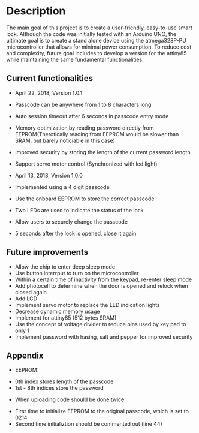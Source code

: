# Description
The main goal of this project is to create a user-friendly, easy-to-use smart lock. Although the code was initially tested with an Arduino UNO, the ultimate goal is to create a stand alone device using the atmega328P-PU microcontroller that allows for minimal power consumption. To reduce cost and complexity, future goal includes to develop a version for the attiny85 while maintaining the same fundamental functionalities.



## Current functionalities
* April 22, 2018, Version 1.0.1
 * Passcode can be anywhere from 1 to 8 characters long
 * Auto session timeout after 6 seconds in passcode entry mode
 * Memory optimization by reading password directly from EEPROM(Therotically reading from EEPROM would be slower than SRAM, but barely noticiable in this case)
 * Improved security by storing the length of the current password length
 * Support servo motor control (Synchronized with led light)
 
* April 13, 2018, Version 1.0.0
 * Implemented using a 4 digit passcode
 * Use the onboard EEPROM to store the correct passcode
 * Two LEDs are used to indicate the status of the lock
 * Allow users to securely change the passcode
 * 5 seconds after the lock is opened, close it again



## Future improvements
* Allow the chip to enter deep sleep mode
* Use button interrput to turn on the microcontroller
* Within a certain time of inactivity from the keypad, re-enter sleep mode
* Add photocell to determine when the door is opened and relock when closed again
* Add LCD
* Implement servo motor to replace the LED indication lights
* Decrease dynamic memory usage
* Implement for attiny85 (512 bytes SRAM)
* Use the concept of voltage divider to reduce pins used by key pad to only 1
* Implement password with hasing, salt and pepper for improved security



## Appendix
* EEPROM:
 - 0th index stores length of the passcode
 - 1st - 8th indices store the password
 
* When uploading code  should be done twice
 - First time to initialize EEPROM to the original passcode, which is set to 0214
 - Second time initializtion should be commented out (line 44)
